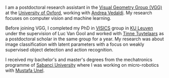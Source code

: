 I am a postdoctoral research assistant in the [Visual Geometry Group (VGG)](http://www.robots.ox.ac.uk/~vgg/) at the [University of Oxford](http://www.ox.ac.uk/), working with [Andrea Vedaldi](http://www.robots.ox.ac.uk/~vedaldi/). My research focuses on computer vision and machine learning.

Before joining VGG, I completed my PhD in [VISICS](http://www.esat.kuleuven.be/psi) group in [KU Leuven](http://www.kuleuven.be/kuleuven/) under the supervision of Luc Van Gool and worked with [Tinne Tuytelaars](http://homes.esat.kuleuven.be/~tuytelaa/) as a postdoctoral scholar in the same group for a year. My research was about image classification with latent parameters with a focus on weakly supervised object detection and action recognition.

I received my bachelor's and master's degrees from the mechatronics programme of [Sabanci University](http://www.sabanciuniv.edu/) where I was working on micro-robotics with [Mustafa Unel](http://people.sabanciuniv.edu/munel/).
